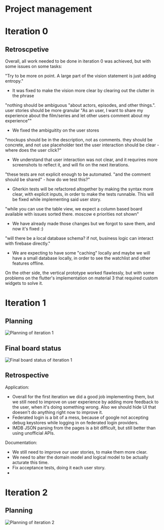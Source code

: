 
# Project management


# Iteration 0

## Retroscpetive

Overall, all work needed to be done in iteration 0 was achieved, but with some issues on some tasks:

"Try to be more on point. A large part of the vision statement is just adding entropy."
 - It was fixed to make the vision more clear by clearing out the clutter in the phrase

"nothing should be ambiguous "about actors, episodes, and other things.". 
user stories should be more granular "As an user, I want to share my experience about the film/series and let other users comment about my experience""
 - We fixed the ambiguitity on the user stores

"mockups should be in the description, not as comments. they should be concrete, and not use placeholder text
the user interaction should be clear - where does the user click?"
 - We understand that user interaction was not clear, and it requrires more screenshots to reflect it, and will fix on the next iterations.

"these tests are not explicit enough to be automated. "and the comment should be shared" - how do we test this?"
 - Gherkin tests will be refactored altogether by making the syntax more clear, with explicit inputs, in order to make the tests runnable. This will be fixed while implementing said user story.
 
 "while you can use the table view, we expect a column based board available with issues sorted there.
moscow e priorities not shown"
 - We have already made those changes but we forgot to save them, and now it's fixed :)

"will there be a local database schema? if not, business logic can interact with firebase directly."
 - We are expecting to have some "caching" locally and maybe we will have a small database locally, in order to see the watchlist and other features offline.

On the other side, the vertical prototype worked flawlessly, but with some problems on the flutter's implementation on material 3
that required custom widgets to solve it.


# Iteration 1

## Planning
![Planning of iteration 1](https://user-images.githubusercontent.com/24589619/225722688-095093be-3616-4793-a0c6-d78624d414ba.png)
## Final board status
![Final board status of iteration 1](https://user-images.githubusercontent.com/24589619/228909556-be70df1b-87fa-4899-a9ff-80b56e7e3b0f.png)

## Retrospective

Application:
 - Overall for the first iteration we did a good job implementing them, but we still need to improve on user experience by adding more feedback to the user, when it's doing something wrong. Also we should hide UI that doesen't do anything right now to improve it.
 - Federated login is a bit of a mess, because of google not accepting debug keystores while logging in on federated login providers.
 - IMDB JSON parsing from the pages is a bit difficult, but still better than using unofficial APIs.

Documentation:
 - We still need to improve our user stories, to make them more clear.
 - We need to alter the domain model and logical model to be actually acturate this time.
 - Fix acceptance tests, doing it each user story.
 - 
# Iteration 2

## Planning
![Planning of iteration 2](https://user-images.githubusercontent.com/24589619/228917288-76f135c5-cad8-47aa-8425-7415c11c5f8e.png)


